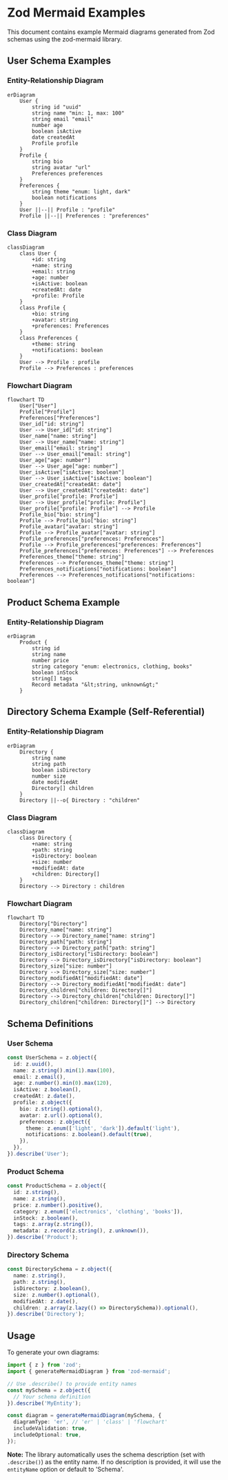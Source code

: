 # Zod Mermaid Examples

This document contains example Mermaid diagrams generated from Zod schemas using the zod-mermaid library.

## User Schema Examples

### Entity-Relationship Diagram
```mermaid
erDiagram
    User {
        string id "uuid"
        string name "min: 1, max: 100"
        string email "email"
        number age
        boolean isActive
        date createdAt
        Profile profile
    }
    Profile {
        string bio
        string avatar "url"
        Preferences preferences
    }
    Preferences {
        string theme "enum: light, dark"
        boolean notifications
    }
    User ||--|| Profile : "profile"
    Profile ||--|| Preferences : "preferences"
```

### Class Diagram
```mermaid
classDiagram
    class User {
        +id: string
        +name: string
        +email: string
        +age: number
        +isActive: boolean
        +createdAt: date
        +profile: Profile
    }
    class Profile {
        +bio: string
        +avatar: string
        +preferences: Preferences
    }
    class Preferences {
        +theme: string
        +notifications: boolean
    }
    User --> Profile : profile
    Profile --> Preferences : preferences
```

### Flowchart Diagram
```mermaid
flowchart TD
    User["User"]
    Profile["Profile"]
    Preferences["Preferences"]
    User_id["id: string"]
    User --> User_id["id: string"]
    User_name["name: string"]
    User --> User_name["name: string"]
    User_email["email: string"]
    User --> User_email["email: string"]
    User_age["age: number"]
    User --> User_age["age: number"]
    User_isActive["isActive: boolean"]
    User --> User_isActive["isActive: boolean"]
    User_createdAt["createdAt: date"]
    User --> User_createdAt["createdAt: date"]
    User_profile["profile: Profile"]
    User --> User_profile["profile: Profile"]
    User_profile["profile: Profile"] --> Profile
    Profile_bio["bio: string"]
    Profile --> Profile_bio["bio: string"]
    Profile_avatar["avatar: string"]
    Profile --> Profile_avatar["avatar: string"]
    Profile_preferences["preferences: Preferences"]
    Profile --> Profile_preferences["preferences: Preferences"]
    Profile_preferences["preferences: Preferences"] --> Preferences
    Preferences_theme["theme: string"]
    Preferences --> Preferences_theme["theme: string"]
    Preferences_notifications["notifications: boolean"]
    Preferences --> Preferences_notifications["notifications: boolean"]
```

## Product Schema Example

### Entity-Relationship Diagram
```mermaid
erDiagram
    Product {
        string id
        string name
        number price
        string category "enum: electronics, clothing, books"
        boolean inStock
        string[] tags
        Record metadata "&lt;string, unknown&gt;"
    }
```

## Directory Schema Example (Self-Referential)

### Entity-Relationship Diagram
```mermaid
erDiagram
    Directory {
        string name
        string path
        boolean isDirectory
        number size
        date modifiedAt
        Directory[] children
    }
    Directory ||--o{ Directory : "children"
```

### Class Diagram
```mermaid
classDiagram
    class Directory {
        +name: string
        +path: string
        +isDirectory: boolean
        +size: number
        +modifiedAt: date
        +children: Directory[]
    }
    Directory --> Directory : children
```

### Flowchart Diagram
```mermaid
flowchart TD
    Directory["Directory"]
    Directory_name["name: string"]
    Directory --> Directory_name["name: string"]
    Directory_path["path: string"]
    Directory --> Directory_path["path: string"]
    Directory_isDirectory["isDirectory: boolean"]
    Directory --> Directory_isDirectory["isDirectory: boolean"]
    Directory_size["size: number"]
    Directory --> Directory_size["size: number"]
    Directory_modifiedAt["modifiedAt: date"]
    Directory --> Directory_modifiedAt["modifiedAt: date"]
    Directory_children["children: Directory[]"]
    Directory --> Directory_children["children: Directory[]"]
    Directory_children["children: Directory[]"] --> Directory
```

## Schema Definitions

### User Schema
```typescript
const UserSchema = z.object({
  id: z.uuid(),
  name: z.string().min(1).max(100),
  email: z.email(),
  age: z.number().min(0).max(120),
  isActive: z.boolean(),
  createdAt: z.date(),
  profile: z.object({
    bio: z.string().optional(),
    avatar: z.url().optional(),
    preferences: z.object({
      theme: z.enum(['light', 'dark']).default('light'),
      notifications: z.boolean().default(true),
    }),
  }),
}).describe('User');
```

### Product Schema
```typescript
const ProductSchema = z.object({
  id: z.string(),
  name: z.string(),
  price: z.number().positive(),
  category: z.enum(['electronics', 'clothing', 'books']),
  inStock: z.boolean(),
  tags: z.array(z.string()),
  metadata: z.record(z.string(), z.unknown()),
}).describe('Product');
```

### Directory Schema
```typescript
const DirectorySchema = z.object({
  name: z.string(),
  path: z.string(),
  isDirectory: z.boolean(),
  size: z.number().optional(),
  modifiedAt: z.date(),
  children: z.array(z.lazy(() => DirectorySchema)).optional(),
}).describe('Directory');
```

## Usage

To generate your own diagrams:

```typescript
import { z } from 'zod';
import { generateMermaidDiagram } from 'zod-mermaid';

// Use .describe() to provide entity names
const mySchema = z.object({
  // Your schema definition
}).describe('MyEntity');

const diagram = generateMermaidDiagram(mySchema, {
  diagramType: 'er', // 'er' | 'class' | 'flowchart'
  includeValidation: true,
  includeOptional: true,
});
```

**Note:** The library automatically uses the schema description (set with `.describe()`) as the entity name. If no description is provided, it will use the `entityName` option or default to 'Schema'.
